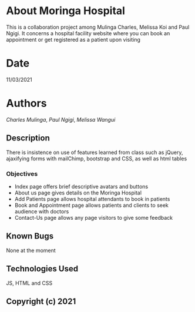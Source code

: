 # About Moringa Hospital
This is a collaboration project among Mulinga Charles, Melissa Koi and Paul Ngigi. It concerns a hospital facility website where you can book an appointment or get registered as a patient upon visiting
# Date 
11/03/2021
# Authors    
*Charles Mulinga*, *Paul Ngigi*, *Melissa Wangui*
## Description
There is insistence on use of features learned from class such as jQuery, ajaxifying forms with mailChimp, bootstrap and CSS, as well as html tables
### Objectives
* Index page offers brief descriptive avatars and buttons
* About us page gives details on the Moringa Hospital
* Add Patients page allows hospital attendants to book in patients
* Book and Appointment page allows patients and clients to seek audience with doctors
* Contact-Us page allows any page visitors to give some feedback 
## Known Bugs
None at the moment 
## Technologies Used
JS, HTML and CSS
## Copyright (c) 2021 
